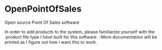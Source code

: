 # OpenPointOfSales
Open source Point Of Sales software


In order to add products to the system, please familiarize yourself with the .product file type I have built for this software.
-More documentation will be printed as I figure out how i want this to work.